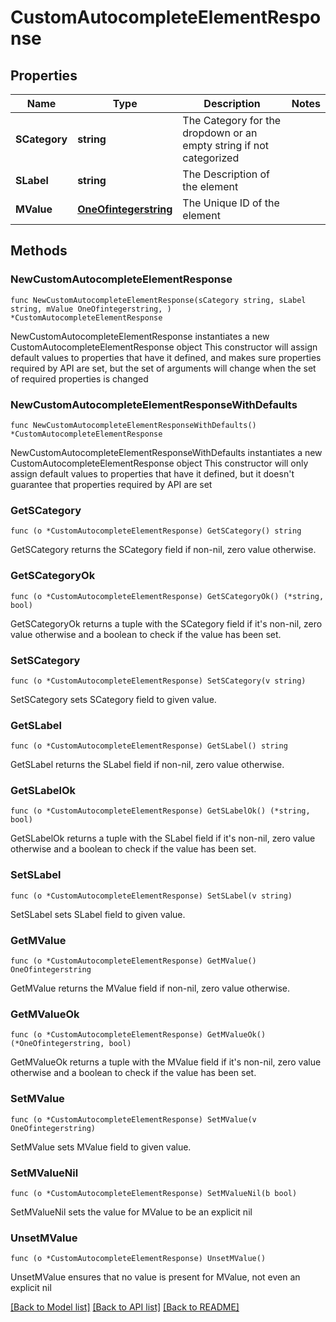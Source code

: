 # CustomAutocompleteElementResponse

## Properties

Name | Type | Description | Notes
------------ | ------------- | ------------- | -------------
**SCategory** | **string** | The Category for the dropdown or an empty string if not categorized | 
**SLabel** | **string** | The Description of the element | 
**MValue** | [**OneOfintegerstring**](oneOf&lt;integer,string&gt;.md) | The Unique ID of the element | 

## Methods

### NewCustomAutocompleteElementResponse

`func NewCustomAutocompleteElementResponse(sCategory string, sLabel string, mValue OneOfintegerstring, ) *CustomAutocompleteElementResponse`

NewCustomAutocompleteElementResponse instantiates a new CustomAutocompleteElementResponse object
This constructor will assign default values to properties that have it defined,
and makes sure properties required by API are set, but the set of arguments
will change when the set of required properties is changed

### NewCustomAutocompleteElementResponseWithDefaults

`func NewCustomAutocompleteElementResponseWithDefaults() *CustomAutocompleteElementResponse`

NewCustomAutocompleteElementResponseWithDefaults instantiates a new CustomAutocompleteElementResponse object
This constructor will only assign default values to properties that have it defined,
but it doesn't guarantee that properties required by API are set

### GetSCategory

`func (o *CustomAutocompleteElementResponse) GetSCategory() string`

GetSCategory returns the SCategory field if non-nil, zero value otherwise.

### GetSCategoryOk

`func (o *CustomAutocompleteElementResponse) GetSCategoryOk() (*string, bool)`

GetSCategoryOk returns a tuple with the SCategory field if it's non-nil, zero value otherwise
and a boolean to check if the value has been set.

### SetSCategory

`func (o *CustomAutocompleteElementResponse) SetSCategory(v string)`

SetSCategory sets SCategory field to given value.


### GetSLabel

`func (o *CustomAutocompleteElementResponse) GetSLabel() string`

GetSLabel returns the SLabel field if non-nil, zero value otherwise.

### GetSLabelOk

`func (o *CustomAutocompleteElementResponse) GetSLabelOk() (*string, bool)`

GetSLabelOk returns a tuple with the SLabel field if it's non-nil, zero value otherwise
and a boolean to check if the value has been set.

### SetSLabel

`func (o *CustomAutocompleteElementResponse) SetSLabel(v string)`

SetSLabel sets SLabel field to given value.


### GetMValue

`func (o *CustomAutocompleteElementResponse) GetMValue() OneOfintegerstring`

GetMValue returns the MValue field if non-nil, zero value otherwise.

### GetMValueOk

`func (o *CustomAutocompleteElementResponse) GetMValueOk() (*OneOfintegerstring, bool)`

GetMValueOk returns a tuple with the MValue field if it's non-nil, zero value otherwise
and a boolean to check if the value has been set.

### SetMValue

`func (o *CustomAutocompleteElementResponse) SetMValue(v OneOfintegerstring)`

SetMValue sets MValue field to given value.


### SetMValueNil

`func (o *CustomAutocompleteElementResponse) SetMValueNil(b bool)`

 SetMValueNil sets the value for MValue to be an explicit nil

### UnsetMValue
`func (o *CustomAutocompleteElementResponse) UnsetMValue()`

UnsetMValue ensures that no value is present for MValue, not even an explicit nil

[[Back to Model list]](../README.md#documentation-for-models) [[Back to API list]](../README.md#documentation-for-api-endpoints) [[Back to README]](../README.md)


